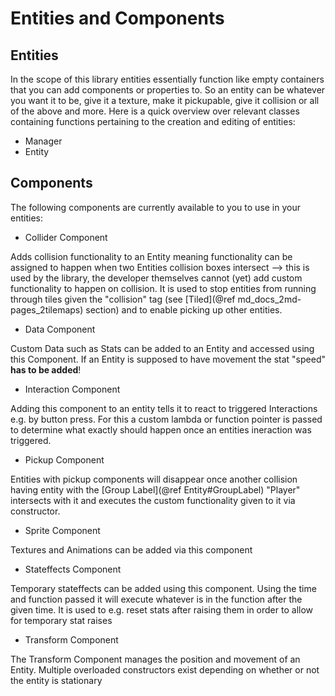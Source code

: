 # Entities and Components

## Entities
In the scope of this library entities essentially function like empty containers that you can add components or properties to. So an entity can be whatever you want it to be, give it a texture, make it pickupable, give it collision or all of the above and more.
Here is a quick overview over relevant classes containing functions pertaining to the creation and editing of entities:
- Manager
- Entity

## Components
The following components are currently available to you to use in your entities:
- Collider Component

Adds collision functionality to an Entity meaning functionality can be assigned to happen when two Entities collision boxes intersect --> this is used by the library, the developer themselves cannot (yet) add custom functionality to happen on collision. It is used to stop entities from running through tiles given the "collision" tag (see [Tiled](@ref md_docs_2md-pages_2tilemaps) section) and to enable picking up other entities.
- Data Component

Custom Data such as Stats can be added to an Entity and accessed using this Component. If an Entity is supposed to have movement the stat "speed" **has to be added**! 
- Interaction Component

Adding this component to an entity tells it to react to triggered Interactions e.g. by button press. For this a custom lambda or function pointer is passed to determine what exactly should happen once an entities ineraction was triggered.
- Pickup Component

Entities with pickup components will disappear once another collision having entity with the [Group Label](@ref Entity#GroupLabel) "Player" intersects with it and executes the custom functionality given to it via constructor.
- Sprite Component

Textures and Animations can be added via this component
- Stateffects Component

Temporary stateffects can be added using this component. Using the time and function passed it will execute whatever is in the function after the given time. It is used to e.g. reset stats after raising them in order to allow for temporary stat raises
- Transform Component

The Transform Component manages the position and movement of an Entity. Multiple overloaded constructors exist depending on whether or not the entity is stationary